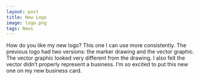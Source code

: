 ```yaml
---
layout: post
title: New Logo
image: logo.png
tags: News
---
```

How do you like my new logo? This one I can use more consistently. The previous logo had two versions: the marker drawing and the vector graphic. The vector graphic looked very different from the drawing. I also felt the vector didn’t properly represent a business. I’m so excited to put this new one on my new business card.  
